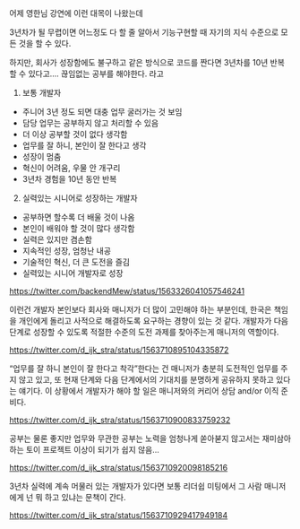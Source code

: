 어제 영한님 강연에 이런 대목이 나왔는데

3년차가 될 무렵이면 어느정도 다 할 줄 알아서 기능구현할 때 자기의 지식 수준으로 모든 것을 할 수 있다.

하지만, 회사가 성장함에도 불구하고 같은 방식으로 코드를 짠다면 3년차를 10년 반복할 수 있다고.... 끊임없는 공부를 해야한다.  라고

1) 보통 개발자
- 주니어 3년 정도 되면 대충 업무 굴러가는 것 보임
- 담당 업무는 공부하지 않고 처리할 수 있음
- 더 이상 공부할 것이 없다 생각함
- 업무를 잘 하니, 본인이 잘 한다고 생각
- 성장이 멈춤
- 혁신이 어려움, 우물 안 개구리
- 3년차 경험을 10년 동안 반복

2) 실력있는 시니어로 성장하는 개발자
- 공부하면 할수록 더 배울 것이 나옴
- 본인이 배워야 할 것이 많다 생각함
- 실력은 있지만 겸손함
- 지속적인 성장, 엄청난 내공
- 기술적인 혁신, 더 큰 도전을 즐김
- 실력있는 시니어 개발자로 성장

https://twitter.com/backendMew/status/1563326041057546241

이런건 개발자 본인보다 회사와 매니저가 더 많이 고민해야 하는 부분인데, 한국은 책임을 개인에게 돌리고 사적으로 해결하도록 요구하는 경향이 있는 것 같다. 개발자가 다음 단계로 성장할 수 있도록 적절한 수준의 도전 과제를 찾아주는게 매니저의 역할이다.

https://twitter.com/d_ijk_stra/status/1563710895104335872

“업무를 잘 하니 본인이 잘 한다고 착각”한다는 건 매니저가 충분히 도전적인 업무를 주지 않고 있고, 또 현재 단계와 다음 단계에서의 기대치를 분명하게 공유하지 못하고 있다는 얘기다. 이 상황에서 개발자가 해야 할 일은 매니저와의 커리어 상담 and/or 이직 준비다.

https://twitter.com/d_ijk_stra/status/1563710900833759232

공부는 물론 좋지만 업무와 무관한 공부는 노력을 엄청나게 쏟아붇지 않고서는 재미삼아 하는 토이 프로젝트 이상이 되기가 쉽지 않음…

https://twitter.com/d_ijk_stra/status/1563710920098185216

3년차 실력에 계속 머물러 있는 개발자가 있다면 보통 리더쉽 미팅에서 그 사람 매니저에게 넌 뭐 하고 있냐는 문책이 간다.

https://twitter.com/d_ijk_stra/status/1563710929417949184

